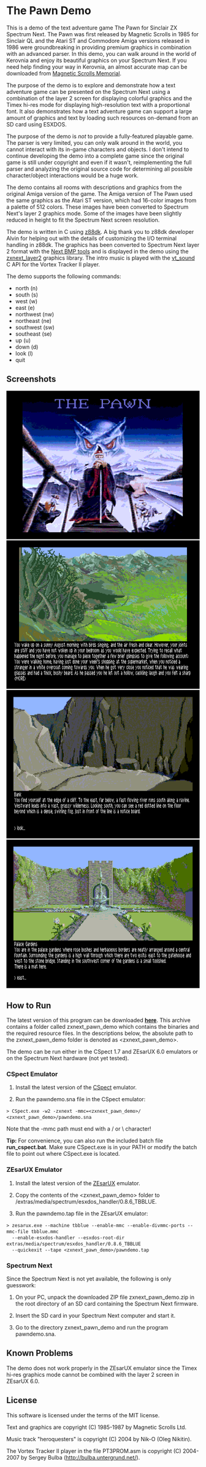 # The Pawn Demo

This is a demo of the text adventure game The Pawn for Sinclair ZX Spectrum Next.
The Pawn was first released by Magnetic Scrolls in 1985 for Sinclair QL and the
Atari ST and Commodore Amiga versions released in 1986 were groundbreaking in
providing premium graphics in combination with an advanced parser. In this demo,
you can walk around in the world of Kerovnia and enjoy its beautiful graphics on
your Spectrum Next. If you need help finding your way in Kerovnia, an almost
accurate map can be downloaded from
[Magnetic Scrolls Memorial](http://msmemorial.if-legends.org/games.htm/pawn.php).

The purpose of the demo is to explore and demonstrate how a text adventure game
can be presented on the Spectrum Next using a combination of the layer 2 screen
for displaying colorful graphics and the Timex hi-res mode for displaying
high-resolution text with a proportional font. It also demonstrates how a text
adventure game can support a large amount of graphics and text by loading such
resources on-demand from an SD card using ESXDOS.

The purpose of the demo is *not* to provide a fully-featured playable game.
The parser is very limited, you can only walk around in the world, you cannot
interact with its in-game characters and objects. I don't intend to continue
developing the demo into a complete game since the original game is still under
copyright and even if it wasn't, reimplementing the full parser and analyzing
the original source code for determining all possible character/object
interactions would be a huge work.

The demo contains all rooms with descriptions and graphics from the original
Amiga version of the game. The Amiga version of The Pawn used the same graphics
as the Atari ST version, which had 16-color images from a palette of 512 colors.
These images have been converted to Spectrum Next's layer 2 graphics mode. Some
of the images have been slightly reduced in height to fit the Spectrum Next
screen resolution.

The demo is written in C using [z88dk](https://github.com/z88dk/z88dk). A big
thank you to z88dk developer Alvin for helping out with the details of
customizing the I/O terminal handling in z88dk. The graphics has been converted
to Spectrum Next layer 2 format with the
[Next BMP tools](https://github.com/stefanbylund/zxnext_bmp_tools) and is
displayed in the demo using the
[zxnext_layer2](https://github.com/stefanbylund/zxnext_layer2) graphics library.
The intro music is played with the [vt_sound](https://github.com/stefanbylund/vt_sound)
C API for the Vortex Tracker II player.

The demo supports the following commands:

* north (n)
* south (s)
* west (w)
* east (e)
* northwest (nw)
* northeast (ne)
* southwest (sw)
* southeast (se)
* up (u)
* down (d)
* look (l)
* quit

## Screenshots

![The Pawn loading screen](images/screenshots/title.png)
![On the Path](images/screenshots/on-the-path.png)
![River Bank](images/screenshots/bank.png)
![Palace Gardens](images/screenshots/palace-gardens.png)

## How to Run

The latest version of this program can be downloaded **[here](build/zxnext_pawn_demo.zip)**.
This archive contains a folder called zxnext_pawn_demo which contains the
binaries and the required resource files. In the descriptions below, the
absolute path to the zxnext_pawn_demo folder is denoted as <zxnext_pawn_demo>.

The demo can be run either in the CSpect 1.7 and ZEsarUX 6.0 emulators or on the
Spectrum Next hardware (not yet tested).

### CSpect Emulator

1. Install the latest version of the [CSpect](https://dailly.blogspot.se/) emulator.

2. Run the pawndemo.sna file in the CSpect emulator:

```
> CSpect.exe -w2 -zxnext -mmc=<zxnext_pawn_demo>/ <zxnext_pawn_demo>/pawndemo.sna
```

Note that the -mmc path must end with a / or \ character!

**Tip:** For convenience, you can also run the included batch file **run_cspect.bat**.
Make sure CSpect.exe is in your PATH or modify the batch file to point out where
CSpect.exe is located.

### ZEsarUX Emulator

1. Install the latest version of the [ZEsarUX](https://sourceforge.net/projects/zesarux/)
emulator.

2. Copy the contents of the <zxnext_pawn_demo> folder to
<zesarux>/extras/media/spectrum/esxdos_handler/0.8.6_TBBLUE.

3. Run the pawndemo.tap file in the ZEsarUX emulator:

```
> zesarux.exe --machine tbblue --enable-mmc --enable-divmmc-ports --mmc-file tbblue.mmc
  --enable-esxdos-handler --esxdos-root-dir extras/media/spectrum/esxdos_handler/0.8.6_TBBLUE
  --quickexit --tape <zxnext_pawn_demo>/pawndemo.tap
```

### Spectrum Next

Since the Spectrum Next is not yet available, the following is only guesswork:

1. On your PC, unpack the downloaded ZIP file zxnext_pawn_demo.zip in the root
directory of an SD card containing the Spectrum Next firmware.

2. Insert the SD card in your Spectrum Next computer and start it.

3. Go to the directory zxnext_pawn_demo and run the program pawndemo.sna.

## Known Problems

The demo does not work properly in the ZEsarUX emulator since the Timex hi-res
graphics mode cannot be combined with the layer 2 screen in ZEsarUX 6.0.

## License

This software is licensed under the terms of the MIT license.

Text and graphics are copyright (C) 1985-1987 by Magnetic Scrolls Ltd.

Music track "heroquesters" is copyright (C) 2004 by Nik-O (Oleg Nikitin).

The Vortex Tracker II player in the file PT3PROM.asm is copyright (C) 2004-2007
by Sergey Bulba (http://bulba.untergrund.net/).
